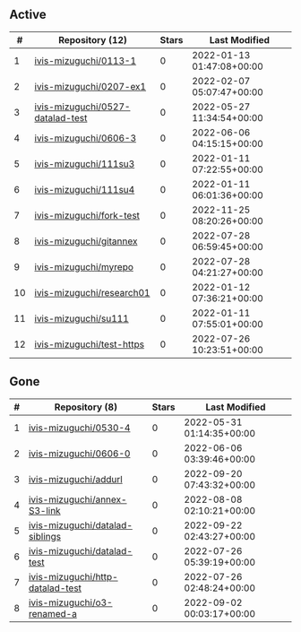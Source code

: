 ## Active
| # | Repository (12) | Stars | Last Modified |
| --- | --- | --- | --- |
| 1 | [ivis-mizuguchi/0113-1](https://gin.g-node.org/ivis-mizuguchi/0113-1) | 0 | 2022-01-13 01:47:08+00:00 |
| 2 | [ivis-mizuguchi/0207-ex1](https://gin.g-node.org/ivis-mizuguchi/0207-ex1) | 0 | 2022-02-07 05:07:47+00:00 |
| 3 | [ivis-mizuguchi/0527-datalad-test](https://gin.g-node.org/ivis-mizuguchi/0527-datalad-test) | 0 | 2022-05-27 11:34:54+00:00 |
| 4 | [ivis-mizuguchi/0606-3](https://gin.g-node.org/ivis-mizuguchi/0606-3) | 0 | 2022-06-06 04:15:15+00:00 |
| 5 | [ivis-mizuguchi/111su3](https://gin.g-node.org/ivis-mizuguchi/111su3) | 0 | 2022-01-11 07:22:55+00:00 |
| 6 | [ivis-mizuguchi/111su4](https://gin.g-node.org/ivis-mizuguchi/111su4) | 0 | 2022-01-11 06:01:36+00:00 |
| 7 | [ivis-mizuguchi/fork-test](https://gin.g-node.org/ivis-mizuguchi/fork-test) | 0 | 2022-11-25 08:20:26+00:00 |
| 8 | [ivis-mizuguchi/gitannex](https://gin.g-node.org/ivis-mizuguchi/gitannex) | 0 | 2022-07-28 06:59:45+00:00 |
| 9 | [ivis-mizuguchi/myrepo](https://gin.g-node.org/ivis-mizuguchi/myrepo) | 0 | 2022-07-28 04:21:27+00:00 |
| 10 | [ivis-mizuguchi/research01](https://gin.g-node.org/ivis-mizuguchi/research01) | 0 | 2022-01-12 07:36:21+00:00 |
| 11 | [ivis-mizuguchi/su111](https://gin.g-node.org/ivis-mizuguchi/su111) | 0 | 2022-01-11 07:55:01+00:00 |
| 12 | [ivis-mizuguchi/test-https](https://gin.g-node.org/ivis-mizuguchi/test-https) | 0 | 2022-07-26 10:23:51+00:00 |

## Gone
| # | Repository (8) | Stars | Last Modified |
| --- | --- | --- | --- |
| 1 | [ivis-mizuguchi/0530-4](https://gin.g-node.org/ivis-mizuguchi/0530-4) | 0 | 2022-05-31 01:14:35+00:00 |
| 2 | [ivis-mizuguchi/0606-0](https://gin.g-node.org/ivis-mizuguchi/0606-0) | 0 | 2022-06-06 03:39:46+00:00 |
| 3 | [ivis-mizuguchi/addurl](https://gin.g-node.org/ivis-mizuguchi/addurl) | 0 | 2022-09-20 07:43:32+00:00 |
| 4 | [ivis-mizuguchi/annex-S3-link](https://gin.g-node.org/ivis-mizuguchi/annex-S3-link) | 0 | 2022-08-08 02:10:21+00:00 |
| 5 | [ivis-mizuguchi/datalad-siblings](https://gin.g-node.org/ivis-mizuguchi/datalad-siblings) | 0 | 2022-09-22 02:43:27+00:00 |
| 6 | [ivis-mizuguchi/datalad-test](https://gin.g-node.org/ivis-mizuguchi/datalad-test) | 0 | 2022-07-26 05:39:19+00:00 |
| 7 | [ivis-mizuguchi/http-datalad-test](https://gin.g-node.org/ivis-mizuguchi/http-datalad-test) | 0 | 2022-07-26 02:48:24+00:00 |
| 8 | [ivis-mizuguchi/o3-renamed-a](https://gin.g-node.org/ivis-mizuguchi/o3-renamed-a) | 0 | 2022-09-02 00:03:17+00:00 |
